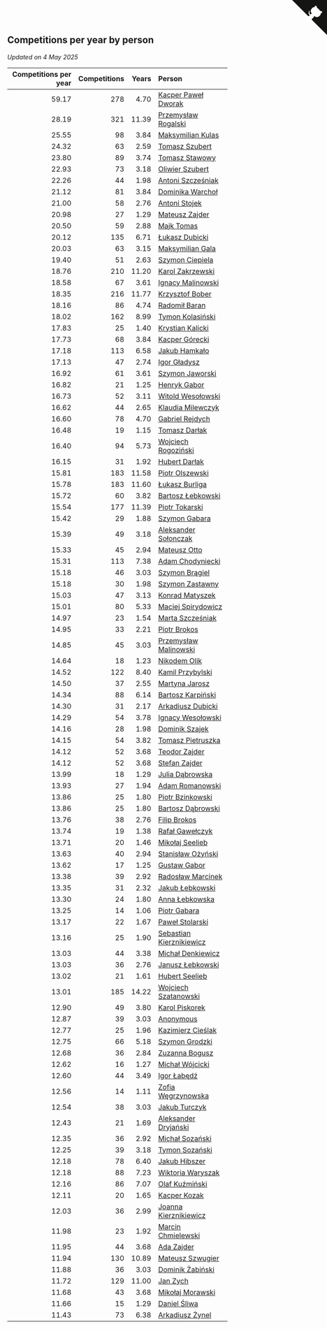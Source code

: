 ## Competitions per year by person

*Updated on  4 May 2025*

| Competitions per year | Competitions | Years | Person |
| ---: | ---: | ---: | :--- |
| 59.17 | 278 | 4.70 | [Kacper Paweł Dworak](https://www.worldcubeassociation.org/persons/2020DWOR01) |
| 28.19 | 321 | 11.39 | [Przemysław Rogalski](https://www.worldcubeassociation.org/persons/2013ROGA02) |
| 25.55 | 98 | 3.84 | [Maksymilian Kulas](https://www.worldcubeassociation.org/persons/2021KULA02) |
| 24.32 | 63 | 2.59 | [Tomasz Szubert](https://www.worldcubeassociation.org/persons/2022SZUB02) |
| 23.80 | 89 | 3.74 | [Tomasz Stawowy](https://www.worldcubeassociation.org/persons/2021STAW01) |
| 22.93 | 73 | 3.18 | [Oliwier Szubert](https://www.worldcubeassociation.org/persons/2022SZUB01) |
| 22.26 | 44 | 1.98 | [Antoni Szcześniak](https://www.worldcubeassociation.org/persons/2023SZCZ04) |
| 21.12 | 81 | 3.84 | [Dominika Warchoł](https://www.worldcubeassociation.org/persons/2021WARC01) |
| 21.00 | 58 | 2.76 | [Antoni Stojek](https://www.worldcubeassociation.org/persons/2022STOJ03) |
| 20.98 | 27 | 1.29 | [Mateusz Zajder](https://www.worldcubeassociation.org/persons/2024ZAJD01) |
| 20.50 | 59 | 2.88 | [Majk Tomas](https://www.worldcubeassociation.org/persons/2022TOMA05) |
| 20.12 | 135 | 6.71 | [Łukasz Dubicki](https://www.worldcubeassociation.org/persons/2018DUBI01) |
| 20.03 | 63 | 3.15 | [Maksymilian Gala](https://www.worldcubeassociation.org/persons/2022GALA01) |
| 19.40 | 51 | 2.63 | [Szymon Ciepiela](https://www.worldcubeassociation.org/persons/2022CIEP01) |
| 18.76 | 210 | 11.20 | [Karol Zakrzewski](https://www.worldcubeassociation.org/persons/2014ZAKR01) |
| 18.58 | 67 | 3.61 | [Ignacy Malinowski](https://www.worldcubeassociation.org/persons/2021MALI02) |
| 18.35 | 216 | 11.77 | [Krzysztof Bober](https://www.worldcubeassociation.org/persons/2013BOBE01) |
| 18.16 | 86 | 4.74 | [Radomił Baran](https://www.worldcubeassociation.org/persons/2020BARA02) |
| 18.02 | 162 | 8.99 | [Tymon Kolasiński](https://www.worldcubeassociation.org/persons/2016KOLA02) |
| 17.83 | 25 | 1.40 | [Krystian Kalicki](https://www.worldcubeassociation.org/persons/2023KALI10) |
| 17.73 | 68 | 3.84 | [Kacper Górecki](https://www.worldcubeassociation.org/persons/2021GORE01) |
| 17.18 | 113 | 6.58 | [Jakub Hamkało](https://www.worldcubeassociation.org/persons/2018HAMK01) |
| 17.13 | 47 | 2.74 | [Igor Gładysz](https://www.worldcubeassociation.org/persons/2022GLAD01) |
| 16.92 | 61 | 3.61 | [Szymon Jaworski](https://www.worldcubeassociation.org/persons/2021JAWO01) |
| 16.82 | 21 | 1.25 | [Henryk Gabor](https://www.worldcubeassociation.org/persons/2024GABO02) |
| 16.73 | 52 | 3.11 | [Witold Wesołowski](https://www.worldcubeassociation.org/persons/2022WESO01) |
| 16.62 | 44 | 2.65 | [Klaudia Milewczyk](https://www.worldcubeassociation.org/persons/2022MILE05) |
| 16.60 | 78 | 4.70 | [Gabriel Rejdych](https://www.worldcubeassociation.org/persons/2020REJD01) |
| 16.48 | 19 | 1.15 | [Tomasz Darłak](https://www.worldcubeassociation.org/persons/2024DARL01) |
| 16.40 | 94 | 5.73 | [Wojciech Rogoziński](https://www.worldcubeassociation.org/persons/2019ROGO04) |
| 16.15 | 31 | 1.92 | [Hubert Darłak](https://www.worldcubeassociation.org/persons/2023DARL03) |
| 15.81 | 183 | 11.58 | [Piotr Olszewski](https://www.worldcubeassociation.org/persons/2013OLSZ02) |
| 15.78 | 183 | 11.60 | [Łukasz Burliga](https://www.worldcubeassociation.org/persons/2013BURL01) |
| 15.72 | 60 | 3.82 | [Bartosz Łebkowski](https://www.worldcubeassociation.org/persons/2021LEBK01) |
| 15.54 | 177 | 11.39 | [Piotr Tokarski](https://www.worldcubeassociation.org/persons/2013TOKA01) |
| 15.42 | 29 | 1.88 | [Szymon Gabara](https://www.worldcubeassociation.org/persons/2023GABA01) |
| 15.39 | 49 | 3.18 | [Aleksander Sołonczak](https://www.worldcubeassociation.org/persons/2022SOLO01) |
| 15.33 | 45 | 2.94 | [Mateusz Otto](https://www.worldcubeassociation.org/persons/2022OTTO01) |
| 15.31 | 113 | 7.38 | [Adam Chodyniecki](https://www.worldcubeassociation.org/persons/2017CHOD02) |
| 15.18 | 46 | 3.03 | [Szymon Brągiel](https://www.worldcubeassociation.org/persons/2022BRAG03) |
| 15.18 | 30 | 1.98 | [Szymon Zastawny](https://www.worldcubeassociation.org/persons/2023ZAST01) |
| 15.03 | 47 | 3.13 | [Konrad Matyszek](https://www.worldcubeassociation.org/persons/2022MATY02) |
| 15.01 | 80 | 5.33 | [Maciej Spirydowicz](https://www.worldcubeassociation.org/persons/2020SPIR01) |
| 14.97 | 23 | 1.54 | [Marta Szcześniak](https://www.worldcubeassociation.org/persons/2023SZCZ07) |
| 14.95 | 33 | 2.21 | [Piotr Brokos](https://www.worldcubeassociation.org/persons/2023BROK01) |
| 14.85 | 45 | 3.03 | [Przemysław Malinowski](https://www.worldcubeassociation.org/persons/2022MALI01) |
| 14.64 | 18 | 1.23 | [Nikodem Olik](https://www.worldcubeassociation.org/persons/2024OLIK01) |
| 14.52 | 122 | 8.40 | [Kamil Przybylski](https://www.worldcubeassociation.org/persons/2016PRZY01) |
| 14.50 | 37 | 2.55 | [Martyna Jarosz](https://www.worldcubeassociation.org/persons/2022JARO01) |
| 14.34 | 88 | 6.14 | [Bartosz Karpiński](https://www.worldcubeassociation.org/persons/2019KARP03) |
| 14.30 | 31 | 2.17 | [Arkadiusz Dubicki](https://www.worldcubeassociation.org/persons/2023DUBI01) |
| 14.29 | 54 | 3.78 | [Ignacy Wesołowski](https://www.worldcubeassociation.org/persons/2021WESO01) |
| 14.16 | 28 | 1.98 | [Dominik Szajek](https://www.worldcubeassociation.org/persons/2023SZAJ01) |
| 14.15 | 54 | 3.82 | [Tomasz Pietruszka](https://www.worldcubeassociation.org/persons/2021PIET01) |
| 14.12 | 52 | 3.68 | [Teodor Zajder](https://www.worldcubeassociation.org/persons/2021ZAJD03) |
| 14.12 | 52 | 3.68 | [Stefan Zajder](https://www.worldcubeassociation.org/persons/2021ZAJD02) |
| 13.99 | 18 | 1.29 | [Julia Dąbrowska](https://www.worldcubeassociation.org/persons/2024DABR01) |
| 13.93 | 27 | 1.94 | [Adam Romanowski](https://www.worldcubeassociation.org/persons/2023ROMA10) |
| 13.86 | 25 | 1.80 | [Piotr Bzinkowski](https://www.worldcubeassociation.org/persons/2023BZIN01) |
| 13.86 | 25 | 1.80 | [Bartosz Dąbrowski](https://www.worldcubeassociation.org/persons/2023DABR07) |
| 13.76 | 38 | 2.76 | [Filip Brokos](https://www.worldcubeassociation.org/persons/2022BROK03) |
| 13.74 | 19 | 1.38 | [Rafał Gawełczyk](https://www.worldcubeassociation.org/persons/2023GAWE01) |
| 13.71 | 20 | 1.46 | [Mikołaj Seelieb](https://www.worldcubeassociation.org/persons/2023SEEL04) |
| 13.63 | 40 | 2.94 | [Stanisław Ożyński](https://www.worldcubeassociation.org/persons/2022OZYN01) |
| 13.62 | 17 | 1.25 | [Gustaw Gabor](https://www.worldcubeassociation.org/persons/2024GABO01) |
| 13.38 | 39 | 2.92 | [Radosław Marcinek](https://www.worldcubeassociation.org/persons/2022MARC05) |
| 13.35 | 31 | 2.32 | [Jakub Łebkowski](https://www.worldcubeassociation.org/persons/2023LEBK01) |
| 13.30 | 24 | 1.80 | [Anna Łebkowska](https://www.worldcubeassociation.org/persons/2023LEBK04) |
| 13.25 | 14 | 1.06 | [Piotr Gabara](https://www.worldcubeassociation.org/persons/2024GABA02) |
| 13.17 | 22 | 1.67 | [Paweł Stolarski](https://www.worldcubeassociation.org/persons/2023STOL04) |
| 13.16 | 25 | 1.90 | [Sebastian Kierznikiewicz](https://www.worldcubeassociation.org/persons/2023KIER02) |
| 13.03 | 44 | 3.38 | [Michał Denkiewicz](https://www.worldcubeassociation.org/persons/2021DENK01) |
| 13.03 | 36 | 2.76 | [Janusz Łebkowski](https://www.worldcubeassociation.org/persons/2022LEBK01) |
| 13.02 | 21 | 1.61 | [Hubert Seelieb](https://www.worldcubeassociation.org/persons/2023SEEL02) |
| 13.01 | 185 | 14.22 | [Wojciech Szatanowski](https://www.worldcubeassociation.org/persons/2011SZAT01) |
| 12.90 | 49 | 3.80 | [Karol Piskorek](https://www.worldcubeassociation.org/persons/2021PISK01) |
| 12.87 | 39 | 3.03 | [Anonymous](https://www.worldcubeassociation.org/persons/2022ANON03) |
| 12.77 | 25 | 1.96 | [Kazimierz Cieślak](https://www.worldcubeassociation.org/persons/2023CIES01) |
| 12.75 | 66 | 5.18 | [Szymon Grodzki](https://www.worldcubeassociation.org/persons/2020GROD01) |
| 12.68 | 36 | 2.84 | [Zuzanna Bogusz](https://www.worldcubeassociation.org/persons/2022BOGU01) |
| 12.62 | 16 | 1.27 | [Michał Wójcicki](https://www.worldcubeassociation.org/persons/2024WOJC01) |
| 12.60 | 44 | 3.49 | [Igor Łabędź](https://www.worldcubeassociation.org/persons/2021LABE01) |
| 12.56 | 14 | 1.11 | [Zofia Węgrzynowska](https://www.worldcubeassociation.org/persons/2024WEGR01) |
| 12.54 | 38 | 3.03 | [Jakub Turczyk](https://www.worldcubeassociation.org/persons/2022TURC02) |
| 12.43 | 21 | 1.69 | [Aleksander Dryjański](https://www.worldcubeassociation.org/persons/2023DRYJ01) |
| 12.35 | 36 | 2.92 | [Michał Sozański](https://www.worldcubeassociation.org/persons/2022SOZA02) |
| 12.25 | 39 | 3.18 | [Tymon Sozański](https://www.worldcubeassociation.org/persons/2022SOZA01) |
| 12.18 | 78 | 6.40 | [Jakub Hibszer](https://www.worldcubeassociation.org/persons/2018HIBS01) |
| 12.18 | 88 | 7.23 | [Wiktoria Waryszak](https://www.worldcubeassociation.org/persons/2018WARY01) |
| 12.16 | 86 | 7.07 | [Olaf Kuźmiński](https://www.worldcubeassociation.org/persons/2018KUZM02) |
| 12.11 | 20 | 1.65 | [Kacper Kozak](https://www.worldcubeassociation.org/persons/2023KOZA05) |
| 12.03 | 36 | 2.99 | [Joanna Kierznikiewicz](https://www.worldcubeassociation.org/persons/2022KIER01) |
| 11.98 | 23 | 1.92 | [Marcin Chmielewski](https://www.worldcubeassociation.org/persons/2023CHMI01) |
| 11.95 | 44 | 3.68 | [Ada Zajder](https://www.worldcubeassociation.org/persons/2021ZAJD01) |
| 11.94 | 130 | 10.89 | [Mateusz Szwugier](https://www.worldcubeassociation.org/persons/2014SZWU01) |
| 11.88 | 36 | 3.03 | [Dominik Żabiński](https://www.worldcubeassociation.org/persons/2022ZABI01) |
| 11.72 | 129 | 11.00 | [Jan Zych](https://www.worldcubeassociation.org/persons/2014ZYCH01) |
| 11.68 | 43 | 3.68 | [Mikołaj Morawski](https://www.worldcubeassociation.org/persons/2021MORA01) |
| 11.66 | 15 | 1.29 | [Daniel Śliwa](https://www.worldcubeassociation.org/persons/2024SLIW01) |
| 11.43 | 73 | 6.38 | [Arkadiusz Żynel](https://www.worldcubeassociation.org/persons/2018ZYNE01) |


<a href="https://github.com/noeruchangd/wca_statistics_vn" class="github-corner" aria-label="View source on Github"><svg width="80" height="80" viewBox="0 0 250 250" style="fill:#151513; color:#fff; position: absolute; top: 0; border: 0; right: 0;" aria-hidden="true"><path d="M0,0 L115,115 L130,115 L142,142 L250,250 L250,0 Z"></path><path d="M128.3,109.0 C113.8,99.7 119.0,89.6 119.0,89.6 C122.0,82.7 120.5,78.6 120.5,78.6 C119.2,72.0 123.4,76.3 123.4,76.3 C127.3,80.9 125.5,87.3 125.5,87.3 C122.9,97.6 130.6,101.9 134.4,103.2" fill="currentColor" style="transform-origin: 130px 106px;" class="octo-arm"></path><path d="M115.0,115.0 C114.9,115.1 118.7,116.5 119.8,115.4 L133.7,101.6 C136.9,99.2 139.9,98.4 142.2,98.6 C133.8,88.0 127.5,74.4 143.8,58.0 C148.5,53.4 154.0,51.2 159.7,51.0 C160.3,49.4 163.2,43.6 171.4,40.1 C171.4,40.1 176.1,42.5 178.8,56.2 C183.1,58.6 187.2,61.8 190.9,65.4 C194.5,69.0 197.7,73.2 200.1,77.6 C213.8,80.2 216.3,84.9 216.3,84.9 C212.7,93.1 206.9,96.0 205.4,96.6 C205.1,102.4 203.0,107.8 198.3,112.5 C181.9,128.9 168.3,122.5 157.7,114.1 C157.9,116.9 156.7,120.9 152.7,124.9 L141.0,136.5 C139.8,137.7 141.6,141.9 141.8,141.8 Z" fill="currentColor" class="octo-body"></path></svg></a><style>.github-corner:hover .octo-arm{animation:octocat-wave 560ms ease-in-out}@keyframes octocat-wave{0%,100%{transform:rotate(0)}20%,60%{transform:rotate(-25deg)}40%,80%{transform:rotate(10deg)}}@media (max-width:500px){.github-corner:hover .octo-arm{animation:none}.github-corner .octo-arm{animation:octocat-wave 560ms ease-in-out}}</style>
